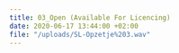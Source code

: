 ```yaml
---
title: 03_Open (Available For Licencing)
date: 2020-06-17 13:44:00 +02:00
file: "/uploads/SL-Opzetje%203.wav"
---
```


